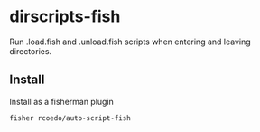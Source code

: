 # dirscripts-fish

Run .load.fish and .unload.fish scripts when entering and leaving directories.

## Install

Install as a fisherman plugin

```
fisher rcoedo/auto-script-fish
```
